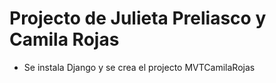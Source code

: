 # Projecto de Julieta Preliasco y Camila Rojas

- Se instala Django y se crea el projecto MVTCamilaRojas 